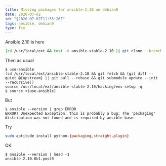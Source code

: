 ```yaml
---
title: Missing packages for ansible-2.10 on debian9
date: 2020-07-02
id: "§2020-07-02T11:55:26Z"
tags: ansible, debian9
type: fix
---
```


Ansible 2.10 is here

```bash
(cd /usr/local/ext && test -d ansible-stable-2.10 || git clone --branch stable-2.10 --recursive git://github.com/ansible/ansible.git ansible-stable-2.10)
```

Then as usual

```console
$ use-ansible
(cd /usr/local/ext/ansible-stable-2.10 && git fetch && (git diff --quiet @{upstream} || git pull --rebase && git submodule update --init --recursive))
source /usr/local/ext/ansible-stable-2.10/hacking/env-setup -q
$ source <(use-ansible)
```

But

```console
$ ansible --version | grep ERROR
ERROR! Unexpected Exception, this is probably a bug: The 'packaging' distribution was not found and is required by ansible-base
```

Try

```bash
sudo aptitude install python-{packaging,straight.plugin}
```

OK

```console
$ ansible --version | head -1
ansible 2.10.0b1.post0
```

[Local Variables:]::
[indent-tabs-mode: nil]::
[End:]::
